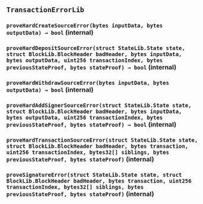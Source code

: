 ## `TransactionErrorLib`

### `proveHardCreateSourceError(bytes inputData, bytes outputData) → bool` (internal)

### `proveHardDepositSourceError(struct StateLib.State state, struct BlockLib.BlockHeader badHeader, bytes inputData, bytes outputData, uint256 transactionIndex, bytes previousStateProof, bytes stateProof) → bool` (internal)

### `proveHardWithdrawSourceError(bytes inputData, bytes outputData) → bool` (internal)

### `proveHardAddSignerSourceError(struct StateLib.State state, struct BlockLib.BlockHeader badHeader, bytes inputData, bytes outputData, uint256 transactionIndex, bytes previousStateProof, bytes stateProof) → bool` (internal)

### `proveHardTransactionSourceError(struct StateLib.State state, struct BlockLib.BlockHeader badHeader, bytes transaction, uint256 transactionIndex, bytes32[] siblings, bytes previousStateProof, bytes stateProof)` (internal)

### `proveSignatureError(struct StateLib.State state, struct BlockLib.BlockHeader badHeader, bytes transaction, uint256 transactionIndex, bytes32[] siblings, bytes previousStateProof, bytes stateProof)` (internal)
